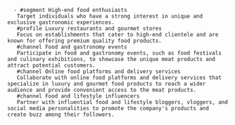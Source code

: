       - #segment High-end food enthusiasts
       Target individuals who have a strong interest in unique and exclusive gastronomic experiences.
       #profile Luxury restaurants and gourmet stores
       Focus on establishments that cater to high-end clientele and are known for offering premium quality food products.
       #channel Food and gastronomy events
       Participate in food and gastronomy events, such as food festivals and culinary exhibitions, to showcase the unique meat products and attract potential customers.
       #channel Online food platforms and delivery services
       Collaborate with online food platforms and delivery services that specialize in luxury and gourmet food products to reach a wider audience and provide convenient access to the meat products.
       #channel Food and lifestyle influencers
       Partner with influential food and lifestyle bloggers, vloggers, and social media personalities to promote the company's products and create buzz among their followers.

